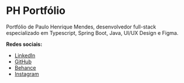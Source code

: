 # PH Portfólio

Portfólio de Paulo Henrique Mendes, desenvolvedor full-stack especializado em Typescript, Spring Boot, Java, UI/UX Design e Figma.

**Redes sociais:**
- [LinkedIn](https://www.linkedin.com/in/paulo-henrique-mendes/)
- [GitHub](https://github.com/paulohenriquemendes)
- [Behance](https://www.behance.net/phmendes)
- [Instagram](https://www.instagram.com/phmendes.dev)
